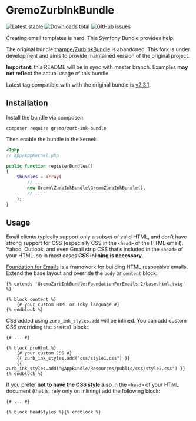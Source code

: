 # GremoZurbInkBundle
[![Latest stable](https://img.shields.io/packagist/v/gremo/zurb-ink-bundle.svg?style=flat-square)](https://packagist.org/packages/gremo/zurb-ink-bundle) [![Downloads total](https://img.shields.io/packagist/dt/gremo/zurb-ink-bundle.svg?style=flat-square)](https://packagist.org/packages/gremo/zurb-ink-bundle) [![GitHub issues](https://img.shields.io/github/issues/gremo/ZurbInkBundle.svg?style=flat-square)](https://github.com/gremo/ZurbInkBundle/issues)

Creating email templates is hard. This Symfony Bundle provides help.

The original bundle [thampe/ZurbInkBundle](https://github.com/thampe/ZurbInkBundle) is abandoned. This fork is under development and aims to provide maintained version of the original project.

**Important**: this README will be in sync with master branch. Examples **may not reflect** the actual usage of this bundle.

Latest tag compatible with with the original bundle is [v2.3.1](https://github.com/gremo/ZurbInkBundle/blob/v2.3.1/README.md).

## Installation
Install the bundle via composer:

```
composer require gremo/zurb-ink-bundle
```

Then enable the bundle in the kernel:

```php
<?php
// app/AppKernel.php

public function registerBundles()
{
    $bundles = array(
        // ...
        new Gremo\ZurbInkBundle\GremoZurbInkBundle(),
        // ...
    );
}
```

## Usage

Email clients typically support only a subset of valid HTML, and don’t have strong support for CSS (especially CSS in the `<head>` of the HTML email). Yahoo, Outlook, and even Gmail strip CSS that’s included in the `<head>` of your HTML, so in most cases **CSS inlining is necessary**.

[Foundation for Emails](https://foundation.zurb.com/emails/email-templates.html) is a framework for building HTML responsive emails. Extend the base layout and override the `body` or `content` block:

```
{% extends 'GremoZurbInkBundle:FoundationForEmails:2/base.html.twig' %}

{% block content %}
    {# your custom HTML or Inky language #}
{% endblock %}
```

CSS added using `zurb_ink_styles.add` will be inlined. You can add custom CSS overriding the `preHtml` block:

```
{# ... #}

{% block preHtml %}
    {# your custom CSS #}
    {{ zurb_ink_styles.add("css/style1.css") }}
    {{ zurb_ink_styles.add("@AppBundle/Resources/public/css/style2.css") }}
{% endblock %}
```

If you prefer **not to have the CSS style also** in the `<head>` of your HTML document (that is, rely only on inlining) add the following block:

```
{# ... #}

{% block headStyles %}{% endblock %}
```
